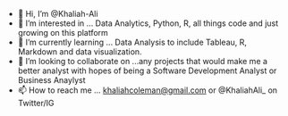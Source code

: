 - 👋 Hi, I’m @Khaliah-Ali
- 👀 I’m interested in ... Data Analytics, Python, R, all things code and just growing on this platform
- 🌱 I’m currently learning ... Data Analysis to include Tableau, R, Markdown and data visualization.
- 💞️ I’m looking to collaborate on ...any projects that would make me a better analyst with hopes of being a Software Development Analyst or Business Anaylyst
- 📫 How to reach me ... khaliahcoleman@gmail.com or @KhaliahAli_ on Twitter/IG

<!---
Khaliah-Ali/Khaliah-Ali is a ✨ special ✨ repository because its `README.md` (this file) appears on your GitHub profile.
You can click the Preview link to take a look at your changes.
--->
